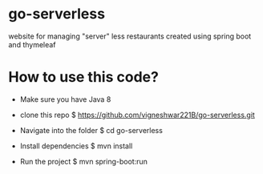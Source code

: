 # go-serverless
website for managing "server" less restaurants created using spring boot and thymeleaf

# How to use this code?
- Make sure you have Java 8

- clone this repo
$ https://github.com/vigneshwar221B/go-serverless.git

- Navigate into the folder
$ cd go-serverless

- Install dependencies
$ mvn install

- Run the project
$ mvn spring-boot:run

